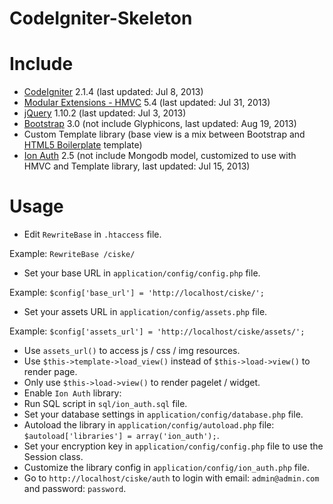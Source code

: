 CodeIgniter-Skeleton
====================

# Include

* [CodeIgniter](https://github.com/EllisLab/CodeIgniter) 2.1.4 (last updated: Jul 8, 2013)
* [Modular Extensions - HMVC](https://bitbucket.org/wiredesignz/codeigniter-modular-extensions-hmvc) 5.4 (last updated: Jul 31, 2013)
* [jQuery](https://github.com/jquery/jquery) 1.10.2 (last updated: Jul 3, 2013)
* [Bootstrap](https://github.com/twbs/bootstrap) 3.0 (not include Glyphicons, last updated: Aug 19, 2013)
* Custom Template library (base view is a mix between Bootstrap and [HTML5 Boilerplate](https://github.com/h5bp/html5-boilerplate) template)
* [Ion Auth](https://github.com/benedmunds/CodeIgniter-Ion-Auth) 2.5 (not include Mongodb model, customized to use with HMVC and Template library, last updated: Jul 15, 2013)

# Usage

* Edit `RewriteBase` in `.htaccess` file.

Example: `RewriteBase /ciske/`

* Set your base URL in `application/config/config.php` file.

Example: `$config['base_url'] = 'http://localhost/ciske/';`

* Set your assets URL in `application/config/assets.php` file.

Example: `$config['assets_url'] = 'http://localhost/ciske/assets/';`

* Use `assets_url()` to access js / css / img resources.
* Use `$this->template->load_view()` instead of `$this->load->view()` to render page.
* Only use `$this->load->view()` to render pagelet / widget.
* Enable `Ion Auth` library:
 * Run SQL script in `sql/ion_auth.sql` file.
 * Set your database settings in `application/config/database.php` file.
 * Autoload the library in `application/config/autoload.php` file: `$autoload['libraries'] = array('ion_auth');`.
 * Set your encryption key in `application/config/config.php` file to use the Session class.
 * Customize the library config in `application/config/ion_auth.php` file.
 * Go to `http://localhost/ciske/auth` to login with email: `admin@admin.com` and password: `password`.